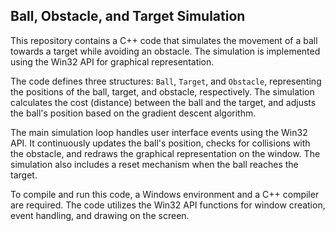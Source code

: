 ## Ball, Obstacle, and Target Simulation

This repository contains a C++ code that simulates the movement of a ball towards a target while avoiding an obstacle. The simulation is implemented using the Win32 API for graphical representation.

The code defines three structures: `Ball`, `Target`, and `Obstacle`, representing the positions of the ball, target, and obstacle, respectively. The simulation calculates the cost (distance) between the ball and the target, and adjusts the ball's position based on the gradient descent algorithm.

The main simulation loop handles user interface events using the Win32 API. It continuously updates the ball's position, checks for collisions with the obstacle, and redraws the graphical representation on the window. The simulation also includes a reset mechanism when the ball reaches the target.

To compile and run this code, a Windows environment and a C++ compiler are required. The code utilizes the Win32 API functions for window creation, event handling, and drawing on the screen.
